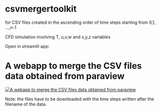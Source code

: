 # csvmergertoolkit
for CSV files created in the ascending order of time steps starting from 0,1, ...,n-1

CFD simulation involving T, u,v,w and x,y,z variables

Open in streamlit app:
# A webapp to merge the CSV files data obtained from paraview
[![A webapp to merge the CSV files data obtained from paraview](https://static.streamlit.io/badges/streamlit_badge_black_white.svg)](https://mergecsv.streamlit.app/)

Note: the files have to be downloaded with the time steps written after the filename of the data.
